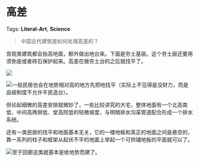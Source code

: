 # 高差

Tags: **Literal-Art**, **Science**

> 中国古代建筑是如何处理高差的？



宫观类建筑都会抬高地面，额外做出地台来。下面是夯土基层。这个夯土层还要用须弥座或者砖石保护起来。高差在做夯土台的之后就找平了。

![](https://pic1.zhimg.com/50/v2-c0dd8c9fbfacf857673f262a35b51ad4_720w.jpg?source=1940ef5c)  


![](https://pic3.zhimg.com/50/v2-144521190584e25b0154a1a1129d805b_720w.jpg?source=1940ef5c)一般民居也会在地势相对高的地方先把地找平（实际上不见得是没财力，而是品级制度不允许平民造台）。

但论起细微的高差安排就微妙了，一些比较讲究的大宅，整体地面有一个北高南低、中间高两侧低、堂高院低的轻微坡度，与明暗排水沟渠管道配合形成一个排水系统。

还有一类民居的找平和地面基本无关，它的一楼地板和真正的地面之间是悬空的，靠一系列的柱子和框架从起伏不平的地面上举起一个可供铺地板的平面就可以了。

![](https://pic2.zhimg.com/50/v2-836504e79eddf17d35000d48e4fdd54b_720w.jpg?source=1940ef5c)至于回廊这类就基本是依地势而建了。



